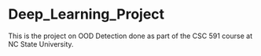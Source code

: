 # Deep_Learning_Project
This is the project on OOD Detection done as part of the CSC 591 course at NC State University.
